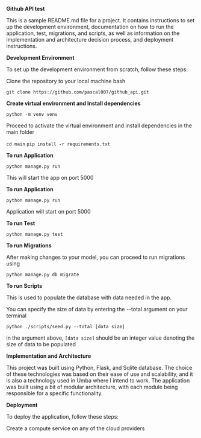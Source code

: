 **Github API test**

This is a sample README.md file for a project. It contains instructions to set up the development environment, documentation on how to run the application, test, migrations, and scripts, as well as information on the implementation and architecture decision process, and deployment instructions.

**Development Environment**

To set up the development environment from scratch, follow these steps:

Clone the repository to your local machine
bash

`git clone https://github.com/pascal007/github_api.git`

**Create virtual environment and Install dependencies**

`python -m venv venv`

Proceed to activate the virtual environment and install dependencies in the main folder

`cd main`
`pip install -r requirements.txt`

**To run Application**

`python manage.py run`

This will start the app on port 5000

**To run Application**

`python manage.py run`

Application will start on port 5000

**To run Test**

`python manage.py test`

**To run Migrations**

After making changes to your model, you can proceed to run migrations using

`python manage.py db migrate`

**To run Scripts**

This is used to populate the database with data needed in the app.

You can specify the size of data by entering the --total argument on your terminal

`python ./scripts/seed.py --total [data size]`

in the argument above, `[data size]` should be an integer value denoting the size of data to be populated

**Implementation and Architecture**

This project was built using Python, Flask, and Sqlite database. 
The choice of these technologies was based on their ease of use and scalability,
and it is also a technology used in Umba where I intend to work.
The application was built using a bit of modular architecture, with each module being responsible
for a specific functionality.


**Deployment**

To deploy the application, follow these steps:

Create a compute service on any of the cloud providers

